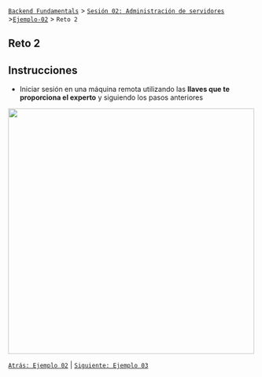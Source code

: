 [`Backend Fundamentals`](../../README.md) > [`Sesión 02: Administración de servidores`](../README.md) >[`Ejemplo-02`](../Ejemplo-02) > `Reto 2`
	
## Reto 2

## Instrucciones

- Iniciar sesión en una máquina remota utilizando las **llaves que te proporciona el experto** y siguiendo los pasos anteriores

<img src="https://www.hostinger.es/tutoriales/wp-content/uploads/sites/7/2017/09/encriptacion-simetrica-tutorial-ssh.jpg" width="500">

[`Atrás: Ejemplo 02`](../Ejemplo-02) | [`Siguiente: Ejemplo 03`](https://github.com/beduExpert/A2-Backend-Fundamentals-2020/tree/master/Sesion-02/Ejemplo-03)
